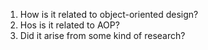 1. How is it related to object-oriented design?  
2. Hos is it related to AOP?  
3. Did it arise from some kind of research?
